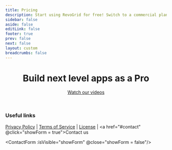 ```yaml
---
title: Pricing
description: Start using RevoGrid for free! Switch to a commercial plan to access advanced features & technical support.
sidebar: false
aside: false
editLink: false
footer: true
prev: false
next: false
layout: custom
breadcrumbs: false
---
```


<script lang="ts" setup>

import { ref } from 'vue'
import { PRICES } from './prices'
import ContactForm from './ContactForm.vue'
import Table from './FeaturesCompareTable.vue'
import { featuresPro } from './features.pro'

let showForm = ref(false) // isVisible
const plans = [
  {
    name: 'Basic',
  },
  {
    name: 'Pro Lite',
    price: PRICES.light.month,
    pricePeriod: 'month',
    buttonText: 'Buy Now',
    link: 'https://buy.stripe.com/dR6cPS98V8Xn90IaEI',
  },
  {
    name: 'Pro Advanced',
    link: 'https://buy.stripe.com/aEUcPS0Cpb5v3Go149',
    price:  PRICES.advanced.month,
    pricePeriod: 'month',
    buttonText: 'Buy Now',
    buttonTheme: 'alt',
    ai: true,
  },
];

// Convert featuresPro array into the format needed for comparison table
const features = Object.entries(
  featuresPro.reduce((acc, feature) => {
    if (!acc[feature.group]) {
      acc[feature.group] = {
        name: feature.group,
        expanded: true,
        features: []
      };
    }
    acc[feature.group].features.push({
      name: feature.title,
      supported: ['Pro Lite', 'Pro Advanced'],
      nesting: 1,
      link: feature.link,
      video: feature.videoUrl
    });
    return acc;
  }, {})
).map(([_, value]) => value);


// Add chart components
const dataVisualizationGroup = features.find(g => g.name === 'Data Visualization');
if (dataVisualizationGroup) {
  dataVisualizationGroup.features.push(
    { name: 'Charts', supported: ['Pro Lite', 'Pro Advanced'], nesting: 1 },
    { name: 'Progress Line', supported: ['Pro Lite', 'Pro Advanced'], nesting: 2 },
    { name: 'Progress Line with Value', supported: ['Pro Lite', 'Pro Advanced'], nesting: 2 },
    { name: 'Sparkline', supported: ['Pro Lite', 'Pro Advanced'], nesting: 2 },
    { name: 'Bar Chart', supported: ['Pro Lite', 'Pro Advanced'], nesting: 2 },
    { name: 'Timeline', supported: ['Pro Lite', 'Pro Advanced'], nesting: 2 },
    { name: 'Rating Star', supported: ['Pro Lite', 'Pro Advanced'], nesting: 2 },
    { name: 'Badge', supported: ['Pro Lite', 'Pro Advanced'], nesting: 2 },
    { name: 'Change', supported: ['Pro Lite', 'Pro Advanced'], nesting: 2 },
    { name: 'Thumbs', supported: ['Pro Lite', 'Pro Advanced'], nesting: 2 },
    { name: 'Pie Chart', supported: ['Pro Lite', 'Pro Advanced'], nesting: 2 }
  );
}

// Add basic column features
features.push({
  name: 'Core Features',
  expanded: true,
  features: [
    // Add basic cell formats
    { name: 'Basic Cell Formats', supported: ['Basic', 'Pro Lite', 'Pro Advanced'], nesting: 1 },
    { name: 'Text Format', supported: ['Basic', 'Pro Lite', 'Pro Advanced'], nesting: 2, link: 'https://rv-grid.com/guide/column/types#String' },
    { name: 'Number Format', supported: ['Basic', 'Pro Lite', 'Pro Advanced'], nesting: 2, link: 'https://rv-grid.com/guide/column/types#Number' },
    { name: 'Date Format', supported: ['Basic', 'Pro Lite', 'Pro Advanced'], nesting: 2, link: 'https://rv-grid.com/guide/column/types#Date' },
    { name: 'Selection Format', supported: ['Basic', 'Pro Lite', 'Pro Advanced'], nesting: 2, link: 'https://rv-grid.com/guide/column/types#Select-Dropdown' },

    // Column features
    { name: 'Column Features', supported: ['Basic', 'Pro Lite', 'Pro Advanced'], nesting: 1 },
    { name: 'Last Column Stretch', supported: ['Basic', 'Pro Lite', 'Pro Advanced'], nesting: 2, link: 'https://rv-grid.com/guide/column/stretch' },
    { name: 'Column Groups', supported: ['Basic', 'Pro Lite', 'Pro Advanced'], nesting: 2, link: 'https://rv-grid.com/guide/column/grouping' },
    { name: 'Column Resizing', supported: ['Basic', 'Pro Lite', 'Pro Advanced'], nesting: 2, link: 'https://rv-grid.com/guide/column/resize' },
    { name: 'Column Autosizing', supported: ['Basic', 'Pro Lite', 'Pro Advanced'], nesting: 2, link: 'https://rv-grid.com/guide/column/autosize' },
    { name: 'Column Ordering', supported: ['Basic', 'Pro Lite', 'Pro Advanced'], nesting: 2, link: 'https://rv-grid.com/guide/column/order' },
    { name: 'Column Pinning', supported: ['Basic', 'Pro Lite', 'Pro Advanced'], nesting: 2, link: 'https://rv-grid.com/guide/column/pin' },

    // Add selection features
    { name: 'Selection Features', supported: ['Basic', 'Pro Lite', 'Pro Advanced'], nesting: 1 },
    { name: 'Cell Range Selection', supported: ['Basic', 'Pro Lite', 'Pro Advanced'], nesting: 2 },
    { name: 'Fill Handle', supported: ['Basic', 'Pro Lite', 'Pro Advanced'], nesting: 2 },

    // Add core features
    { name: 'Core Features', supported: ['Basic', 'Pro Lite', 'Pro Advanced'], nesting: 1 },
    { name: 'Column Virtualization', supported: ['Basic', 'Pro Lite', 'Pro Advanced'], nesting: 2, link: 'https://rv-grid.com/guide/viewports' },
    { name: 'Row Virtualization', supported: ['Basic', 'Pro Lite', 'Pro Advanced'], nesting: 2, link: 'https://rv-grid.com/guide/viewports' },
    { name: 'Keyboard Support', supported: ['Basic', 'Pro Lite', 'Pro Advanced'], nesting: 2, link: 'https://rv-grid.com/guide/defs#Keyboard' },
    { name: 'Intelligent Virtual DOM', supported: ['Basic', 'Pro Lite', 'Pro Advanced'], nesting: 2, link: 'https://rv-grid.com/guide/overview#VNode-Reactive-DOM' },
    { name: 'Basic Sorting', supported: ['Basic', 'Pro Lite', 'Pro Advanced'], nesting: 2, link: 'https://rv-grid.com/guide/sorting' },
    { name: 'Theme Support', supported: ['Basic', 'Pro Lite', 'Pro Advanced'], nesting: 2, link: 'https://rv-grid.com/guide/theme' },
    { name: 'Plugin System', supported: ['Basic', 'Pro Lite', 'Pro Advanced'], nesting: 2, link: 'https://rv-grid.com/guide/plugin/' },
    { name: 'Trimmed Rows', supported: ['Basic', 'Pro Lite', 'Pro Advanced'], nesting: 2, link: 'https://rv-grid.com/guide/row/#Trimmed-Rows' },
    { name: 'Custom Header Templates', supported: ['Basic', 'Pro Lite', 'Pro Advanced'], nesting: 2, link: 'https://rv-grid.com/guide/column/header.template' },
    { name: 'Custom Cell Properties', supported: ['Basic', 'Pro Lite', 'Pro Advanced'], nesting: 2, link: 'https://rv-grid.com/guide/cell/' },
    { name: 'Accessibility', supported: ['Basic', 'Pro Lite', 'Pro Advanced'], nesting: 2 },
    { name: 'Localization', supported: ['Basic', 'Pro Lite', 'Pro Advanced'], nesting: 2 },
  ]
});

// Add Support section which isn't in featuresPro
features.push({
  name: 'Advanced Support',
  expanded: true,
  features: [
    { name: 'AI Agent Support', supported: ['Pro Advanced'], nesting: 1, link: 'https://rv-grid.com/pro/ai' },
    { name: 'Support via GitHub', supported: ['Pro Advanced'], nesting: 1 },
    { name: 'Support via Email', supported: ['Pro Advanced'], nesting: 1 },
  ]
});
</script>

<div style="text-align: center">

<Badge type="tip" text="Pricing" />

# Build next level apps as a Pro

[Watch our videos](./videos)

</div>

<Table  :plans="plans" :features="features" />

<br />

### Useful links

[Privacy Policy](./policies/privacy) | [Terms of Service](./policies/terms) | [License](./policies/license) | <a href="#contact" @click="showForm = true">Contact us</a>

<ContactForm :isVisible="showForm" @close="showForm = false"/>

<br />

<!--@include: ./_frequent-questions.md -->
